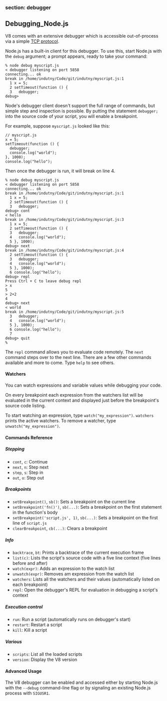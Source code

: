 ### section: debugger
## Debugging_Node.js

V8 comes with an extensive debugger which is accessible out-of-process via a simple [TCP protocol](http://code.google.com/p/v8/wiki/DebuggerProtocol).

Node.js has a built-in client for this debugger. To use this, start Node.js with the `debug` argument; a prompt appears, ready to take your command:

    % node debug myscript.js
    < debugger listening on port 5858
    connecting... ok
    break in /home/indutny/Code/git/indutny/myscript.js:1
      1 x = 5;
      2 setTimeout(function () {
      3   debugger;
    debug>

Node's debugger client doesn't support the full range of commands, but simple step and inspection is possible. By putting the statement `debugger;` into the source code of your script, you will enable a breakpoint.

For example, suppose `myscript.js` looked like this:

    // myscript.js
    x = 5;
    setTimeout(function () {
      debugger;
      console.log("world");
    }, 1000);
    console.log("hello");

Then once the debugger is run, it will break on line 4.

    % node debug myscript.js
    < debugger listening on port 5858
    connecting... ok
    break in /home/indutny/Code/git/indutny/myscript.js:1
      1 x = 5;
      2 setTimeout(function () {
      3   debugger;
    debug> cont
    < hello
    break in /home/indutny/Code/git/indutny/myscript.js:3
      1 x = 5;
      2 setTimeout(function () {
      3   debugger;
      4   console.log("world");
      5 }, 1000);
    debug> next
    break in /home/indutny/Code/git/indutny/myscript.js:4
      2 setTimeout(function () {
      3   debugger;
      4   console.log("world");
      5 }, 1000);
      6 console.log("hello");
    debug> repl
    Press Ctrl + C to leave debug repl
    > x
    5
    > 2+2
    4
    debug> next
    < world
    break in /home/indutny/Code/git/indutny/myscript.js:5
      3   debugger;
      4   console.log("world");
      5 }, 1000);
      6 console.log("hello");
      7
    debug> quit
    %


The `repl` command allows you to evaluate code remotely. The `next` command steps over to the next line. There are a few other commands available and more to come. Type `help` to see others.

#### Watchers

You can watch expressions and variable values while debugging your code.

On every breakpoint each expression from the watchers list will be evaluated in the current context and displayed just before the breakpoint's source code listing.

To start watching an expression, type `watch("my_expression")`. `watchers` prints the active watchers. To remove a watcher, type `unwatch("my_expression")`.

#### Commands Reference

##### Stepping

* `cont`, `c`: Continue
* `next`, `n`: Step next
* `step`, `s`: Step in
* `out`, `o`: Step out

##### Breakpoints

* `setBreakpoint()`, `sb()`: Sets a breakpoint on the current line
* `setBreakpoint('fn()')`, `sb(...)`: Sets a breakpoint on the first statement in the function's body
* `setBreakpoint('script.js', 1)`, `sb(...)`: Sets a  breakpoint on the first line of `script.js`
* `clearBreakpoint`, `cb(...)`: Clears a breakpoint

##### Info

* `backtrace`, `bt`: Prints a backtrace of the current execution frame
* `list(c)`: Lists the script's source code with a five line context (five lines before and after)
* `watch(expr)`: Adds an expression to the watch list
* `unwatch(expr)`: Removes am expression from the watch list
* `watchers`: Lists all the watchers and their values (automatically listed on each breakpoint)
* `repl`: Open the debugger's REPL for evaluation in debugging a script's context

##### Execution control

* `run`: Run a script (automatically runs on debugger's start)
* `restart`: Restart a script
* `kill`: Kill a script

##### Various

* `scripts`: List all the loaded scripts
* `version`: Display the V8 version

#### Advanced Usage

The V8 debugger can be enabled and accessed either by starting Node.js with the `--debug` command-line flag or by signaling an existing Node.js process with `SIGUSR1`.

